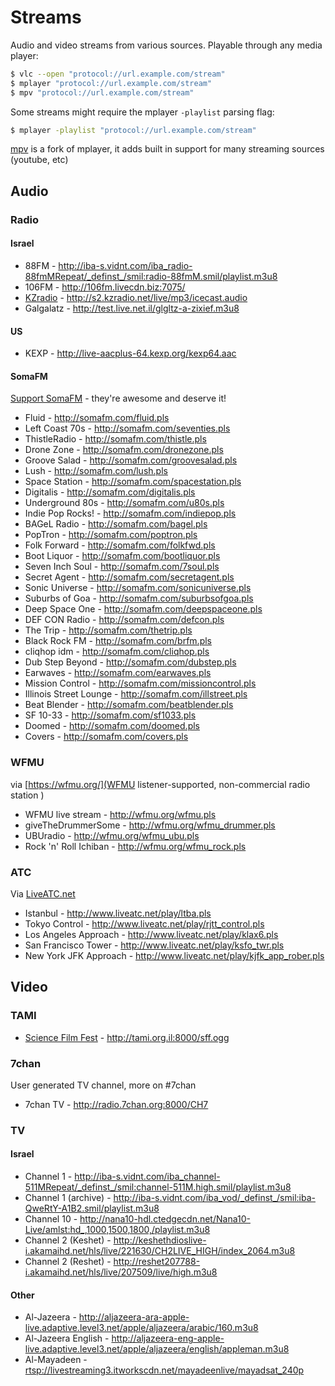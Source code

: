 # Streams

Audio and video streams from various sources. Playable through any media player:

```bash
$ vlc --open "protocol://url.example.com/stream"
$ mplayer "protocol://url.example.com/stream"
$ mpv "protocol://url.example.com/stream"
```

Some streams might require the mplayer `-playlist` parsing flag:

```bash
$ mplayer -playlist "protocol://url.example.com/stream"
```
[mpv](http://mpv.io) is a fork of mplayer, it adds built
in support for many streaming sources (youtube, etc)

## Audio

### Radio

#### Israel

 - 88FM - http://iba-s.vidnt.com/iba_radio-88fmMRepeat/_definst_/smil:radio-88fmM.smil/playlist.m3u8
 - 106FM - http://106fm.livecdn.biz:7075/
 - [KZradio](http://kzradio.net) - http://s2.kzradio.net/live/mp3/icecast.audio
 - Galgalatz - http://test.live.net.il/glgltz-a-zixief.m3u8

#### US

 - KEXP - http://live-aacplus-64.kexp.org/kexp64.aac

#### SomaFM

[Support SomaFM](http://somafm.com/support/) - they're awesome and deserve it!

 - Fluid - http://somafm.com/fluid.pls
 - Left Coast 70s - http://somafm.com/seventies.pls
 - ThistleRadio - http://somafm.com/thistle.pls
 - Drone Zone - http://somafm.com/dronezone.pls
 - Groove Salad - http://somafm.com/groovesalad.pls
 - Lush - http://somafm.com/lush.pls
 - Space Station - http://somafm.com/spacestation.pls
 - Digitalis - http://somafm.com/digitalis.pls
 - Underground 80s - http://somafm.com/u80s.pls
 - Indie Pop Rocks! - http://somafm.com/indiepop.pls
 - BAGeL Radio - http://somafm.com/bagel.pls
 - PopTron - http://somafm.com/poptron.pls
 - Folk Forward - http://somafm.com/folkfwd.pls
 - Boot Liquor - http://somafm.com/bootliquor.pls
 - Seven Inch Soul - http://somafm.com/7soul.pls
 - Secret Agent - http://somafm.com/secretagent.pls
 - Sonic Universe - http://somafm.com/sonicuniverse.pls
 - Suburbs of Goa - http://somafm.com/suburbsofgoa.pls
 - Deep Space One - http://somafm.com/deepspaceone.pls
 - DEF CON Radio - http://somafm.com/defcon.pls
 - The Trip - http://somafm.com/thetrip.pls
 - Black Rock FM - http://somafm.com/brfm.pls
 - cliqhop idm - http://somafm.com/cliqhop.pls
 - Dub Step Beyond - http://somafm.com/dubstep.pls
 - Earwaves - http://somafm.com/earwaves.pls
 - Mission Control - http://somafm.com/missioncontrol.pls
 - Illinois Street Lounge - http://somafm.com/illstreet.pls
 - Beat Blender - http://somafm.com/beatblender.pls
 - SF 10-33 - http://somafm.com/sf1033.pls
 - Doomed - http://somafm.com/doomed.pls
 - Covers - http://somafm.com/covers.pls


### WFMU
via [https://wfmu.org/](WFMU  listener-supported,
non-commercial radio station )
 - WFMU live stream - http://wfmu.org/wfmu.pls
 - giveTheDrummerSome - http://wfmu.org/wfmu_drummer.pls
 - UBUradio - http://wfmu.org/wfmu_ubu.pls
 - Rock 'n' Roll Ichiban - http://wfmu.org/wfmu_rock.pls


### ATC

Via [LiveATC.net](http://www.liveatc.net)

 - Istanbul - http://www.liveatc.net/play/ltba.pls
 - Tokyo Control - http://www.liveatc.net/play/rjtt_control.pls
 - Los Angeles Approach - http://www.liveatc.net/play/klax6.pls
 - San Francisco Tower - http://www.liveatc.net/play/ksfo_twr.pls
 - New York JFK Approach - http://www.liveatc.net/play/kjfk_app_rober.pls


## Video

### TAMI
 - [Science Film Fest](http://telavivmakers.org/index.php/ScienceFilmFest) - http://tami.org.il:8000/sff.ogg

### 7chan

User generated TV channel, more on #7chan

 - 7chan TV - http://radio.7chan.org:8000/CH7

### TV

#### Israel

 - Channel 1 - http://iba-s.vidnt.com/iba_channel-511MRepeat/_definst_/smil:channel-511M.high.smil/playlist.m3u8
 - Channel 1 (archive) - http://iba-s.vidnt.com/iba_vod/_definst_/smil:iba-QweRtY-A1B2.smil/playlist.m3u8
 - Channel 10 - http://nana10-hdl.ctedgecdn.net/Nana10-Live/amlst:hd_,1000,1500,1800,/playlist.m3u8
 - Channel 2 (Keshet) - http://keshethdioslive-i.akamaihd.net/hls/live/221630/CH2LIVE_HIGH/index_2064.m3u8
 - Channel 2 (Reshet) - http://reshet207788-i.akamaihd.net/hls/live/207509/live/high.m3u8

#### Other

 - Al-Jazeera - http://aljazeera-ara-apple-live.adaptive.level3.net/apple/aljazeera/arabic/160.m3u8
 - Al-Jazeera English - http://aljazeera-eng-apple-live.adaptive.level3.net/apple/aljazeera/english/appleman.m3u8
 - Al-Mayadeen - [rtsp://livestreaming3.itworkscdn.net/mayadeenlive/mayadsat_240p](rtsp://livestreaming3.itworkscdn.net/mayadeenlive/mayadsat_240p)
